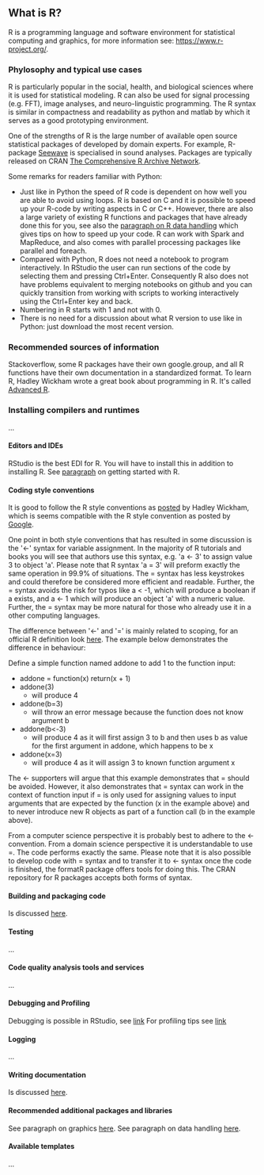 ## What is R?
R is a programming language and software environment for statistical computing and graphics, for more information see: https://www.r-project.org/.

### Phylosophy and typical use cases
R is particularly popular in the social, health, and biological sciences where it is used for statistical modeling. R can also be used for signal processing (e.g. FFT), image analyses, and neuro-linguistic programming. The R syntax is similar in compactness and readability as python and matlab by which it serves as a good prototyping environment.

One of the strengths of R is the large number of available open source statistical packages of developed by domain experts. For example, R-package [Seewave](http://rug.mnhn.fr/seewave/) is specialised in sound analyses. Packages are typically released on CRAN [The Comprehensive R Archive Network](http://cran.r-project.org).

Some remarks for readers familiar with Python:
* Just like in Python the speed of R code is dependent on how well you are able to avoid using loops. R is based on C and it is possible to speed up your R-code by writing aspects in C or C++. However, there are also a large variety of existing R functions and packages that have already done this for you, see also the [paragraph on R data handling](./r-subsections/rdata_handling.md) which gives tips on how to speed up your code.  R can work with Spark and MapReduce, and also comes with parallel processing packages like parallel and foreach.
* Compared with Python, R does not need a notebook to program interactively. In RStudio the user can run sections of the code by selecting them and pressing Ctrl+Enter. Consequently R also does not have problems equivalent to merging notebooks on github and you can quickly transition from working with scripts to working interactively using the Ctrl+Enter key and back.
* Numbering in R starts with 1 and not with 0.
* There is no need for a discussion about what R version to use like in Python: just download the most recent version.

### Recommended sources of information
Stackoverflow, some R packages have their own google.group, and all R functions have their own documentation in a standardized format. To learn R, Hadley Wickham wrote a great book about programming in R. It's called [Advanced R](http://adv-r.had.co.nz).


### Installing compilers and runtimes
...

#### Editors and IDEs
RStudio is the best EDI for R. You will have to install this in addition to installing R. See [paragraph](./r-subsections/rgettingstarted.md) on getting started with R.

#### Coding style conventions
It is good to follow the R style conventions as [posted](http://adv-r.had.co.nz/Style.html) by Hadley Wickham, which is seems compatible with the R style convention as posted by [Google](https://google.github.io/styleguide/Rguide.xml).

One point in both style conventions that has resulted in some discussion is the '<-' syntax for variable assignment. In the majority of R tutorials and books you will see that authors use this syntax, e.g. 'a <- 3' to assign value 3 to object 'a'. Please note that R syntax 'a = 3' will preform exactly the same operation in 99.9% of situations. The = syntax has less keystrokes and could therefore be considered more efficient and readable. Further, the = syntax avoids the risk for typos like a < -1, which will produce a boolean if a exists, and a <- 1 which will produce an object 'a' with a numeric value. Further, the = syntax may be more natural for those who already use it in a other computing languages.

The difference between '<-' and '=' is mainly related to scoping, for an official R definition look [here](https://stat.ethz.ch/R-manual/R-devel/library/base/html/assignOps.html). The example below demonstrates the difference in behaviour:

Define a simple function named addone to add 1 to the function input:
- addone = function(x) return(x + 1)
- addone(3)
  - will produce 4
- addone(b=3)
  - will throw an error message because the function does not know argument b
- addone(b<-3)
  - will produce 4 as it will first assign 3 to b and then uses b as value for the first argument in addone, which happens to be x
- addone(x=3)
  - will produce 4 as it will assign 3 to known function argument x

The <- supporters will argue that this example demonstrates that = should be avoided. However, it also demonstrates that = syntax can work in the context of function input if = is only used for assigning values to input arguments that are expected by the function (x in the example above) and to never introduce new R objects as part of a function call (b in the example above).

From a computer science perspective it is probably best to adhere to the <- convention. From a domain science perspective it is understandable to use =. The code performs exactly the same. Please note that it is also possible to develop code with = syntax and to transfer it to <- syntax once the code is finished, the formatR package offers tools for doing this. The CRAN repository for R packages accepts both forms of syntax.

#### Building and packaging code 
Is discussed [here](./r-subsections/writting_packages_and_documentation.md).

#### Testing
...
#### Code quality analysis tools and services
...
#### Debugging and Profiling
Debugging is possible in RStudio, see [link](https://support.rstudio.com/hc/en-us/articles/205612627-Debugging-with-RStudio)
For profiling tips see [link](http://adv-r.had.co.nz/Profiling.html)

#### Logging
...
#### Writing documentation
Is discussed [here](./r-subsections/writting_packages_and_documentation.md).

#### Recommended additional packages and libraries
See paragraph on graphics [here](./r-subsections/rgraphics.md).
See paragraph on data handling [here](./r-subsections/rdata_handling.md).
#### Available templates
...

